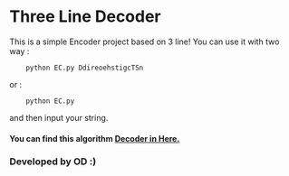 # Three Line Decoder
This is a simple Encoder project based on 3 line!
You can use it with two way :
```
    python EC.py DdireoehstigcTSn   
```
or :
```
    python EC.py 
```
and then input your string.

#### You can find this algorithm [Decoder in Here.](https://github.com/DarkSideOfADeveloper/Three_Line_Decoder)

### Developed by OD :)
